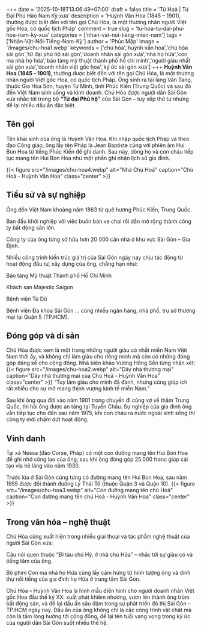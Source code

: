 +++
date = '2025-10-18T13:06:49+07:00'
draft = false
title = 'Tứ Hoả | Tứ Đại Phú Hào Nam Kỳ xưa'
description = 'Huỳnh Văn Hoa (1845 – 1901), thường được biết đến với tên gọi Chú Hỏa, là một thương nhân người Việt gốc Hoa, có quốc tịch Pháp'
comment = true
slug = 'tu-hoa-tu-dai-phu-hoa-nam-ky-xua'
categories = ['nhan-vat-noi-tieng-mien-nam']
tags = ['Nhân-Vật-Nổi-Tiếng-Nam-Kỳ']
author = 'Phúc Mập'
image = '/images/chu-hoa1.webp'
keywords = ['chú hỏa','huỳnh văn hoa','chú hỏa sài gòn','tứ đại phú hộ sài gòn','doanh nhân sài gòn xưa','nhà họ hứa','con ma nhà họ hứa','bảo tàng mỹ thuật thành phố hồ chí minh','người giàu nhất sài gòn xưa','doanh nhân việt gốc hoa','ký ức sài gòn xưa']
+++
**Huỳnh Văn Hoa (1845 – 1901)**, thường được biết đến với tên gọi Chú Hỏa, là một thương nhân người Việt gốc Hoa, có quốc tịch Pháp. Ông sinh ra tại làng Văn Tang, thuộc Gia Hòa Sơn, huyện Tư Minh, tỉnh Phúc Kiến (Trung Quốc) và sau đó đến Việt Nam sinh sống và kinh doanh.
Chú Hỏa được người dân Sài Gòn xưa nhắc tới trong bộ **“Tứ đại Phú hộ”** của Sài Gòn – tuy xếp thứ tư nhưng để lại nhiều dấu ấn đặc biệt.

## Tên gọi

Tên khai sinh của ông là Huỳnh Văn Hoa. Khi nhập quốc tịch Pháp và theo đạo Công giáo, ông lấy tên Pháp là Jean Baptiste cùng với phiên âm Hui Bon Hoa từ tiếng Phúc Kiến để ghi danh.
Sau này, dòng họ và con cháu tiếp tục mang tên Hui Bon Hoa như một phần ghi nhận lịch sử gia đình.

{{< figure src="/images/chu-hoa4.webp" alt="Nhà Chú Hoả" caption="Chú Hoả - Huỳnh Văn Hoa" class="center" >}}

## Tiểu sử và sự nghiệp

Ông đến Việt Nam khoảng năm 1863 từ quê hương Phúc Kiến, Trung Quốc.

Ban đầu khởi nghiệp với việc buôn bán ve chai rồi dần mở rộng thành công ty bất động sản lớn.

Công ty của ông từng sở hữu hơn 20 000 căn nhà ở khu vực Sài Gòn – Gia Định.

Nhiều công trình kiến trúc giá trị của Sài Gòn ngày nay chịu tác động từ hoạt động đầu tư, xây dựng của ông, chẳng hạn như:

Bảo tàng Mỹ thuật Thành phố Hồ Chí Minh

Khách sạn Majestic Saigon

Bệnh viện Từ Dũ

Bệnh viện Đa khoa Sài Gòn
... cùng nhiều ngân hàng, nhà phố, trụ sở thương mại tại Quận 5 (TP.HCM).

## Đóng góp và di sản

Chú Hỏa được xem là một trong những người giàu có nhất miền Nam Việt Nam thời ấy, và không chỉ làm giàu cho riêng mình mà còn có những đóng góp đáng kể cho cộng đồng.
Nhà biên khảo Vương Hồng Sển từng nhận xét:
{{< figure src="/images/chu-hoa2.webp" alt="Dãy nhà thương mại" caption="Dãy nhà thương mai của Chú Hoả - Huỳnh Văn Hoa" class="center" >}}
“Tuy làm giàu cho mình đã đành, nhưng cũng giúp ích rất nhiều cho sự mở mang thịnh vượng kinh tế miền Nam.”

Sau khi ông qua đời vào năm 1901 trong chuyến đi cùng vợ về thăm Trung Quốc, thi hài ông được an táng tại Tuyền Châu. Sự nghiệp của gia đình ông vẫn tiếp tục cho đến sau năm 1975, khi con cháu ra nước ngoài sinh sống thì công ty mới chấm dứt hoạt động.

## Vinh danh

Tại xã Nessa (đảo Corse, Pháp) có một con đường mang tên Hui Bon Hoa để ghi nhớ công lao của ông, sau khi ông đóng góp 25.000 franc giúp cải tạo vỉa hè làng vào năm 1930.

Trước kia ở Sài Gòn cũng từng có đường mang tên Hui Bon Hoa, sau năm 1955 được đổi thành đường Lý Thái Tổ (thuộc Quận 3 và Quận 10).
{{< figure src="/images/chu-hoa3.webp" alt="Con đường mang tên chú Hoả" caption="Con đường mang tên chú Hoả - Huỳnh Văn Hoa" class="center" >}}
## Trong văn hóa – nghệ thuật

Chú Hỏa cũng xuất hiện trong nhiều giai thoại và tác phẩm nghệ thuật của người Sài Gòn xưa:

Câu nói quen thuộc “Đi tàu chú Hỷ, ở nhà chú Hỏa” – nhắc tới sự giàu có và tiếng tăm của ông.

Bộ phim Con ma nhà họ Hứa cũng lấy cảm hứng từ hình tượng ông và dinh thự nổi tiếng của gia đình họ Hứa ở trung tâm Sài Gòn.


Chú Hỏa – Huỳnh Văn Hoa là hình mẫu điển hình cho người doanh nhân Việt gốc Hoa đầu thế kỷ XX: xuất phát khiêm nhường, vươn lên thành ông trùm bất động sản, và để lại dấu ấn sâu đậm trong sự phát triển đô thị Sài Gòn – TP.HCM ngày nay.
Dấu ấn của ông không chỉ là các công trình vật chất mà còn là tấm lòng hướng tới cộng đồng, để lại tên tuổi vang vọng trong ký ức của người dân Sài Gòn suốt nhiều thế hệ.